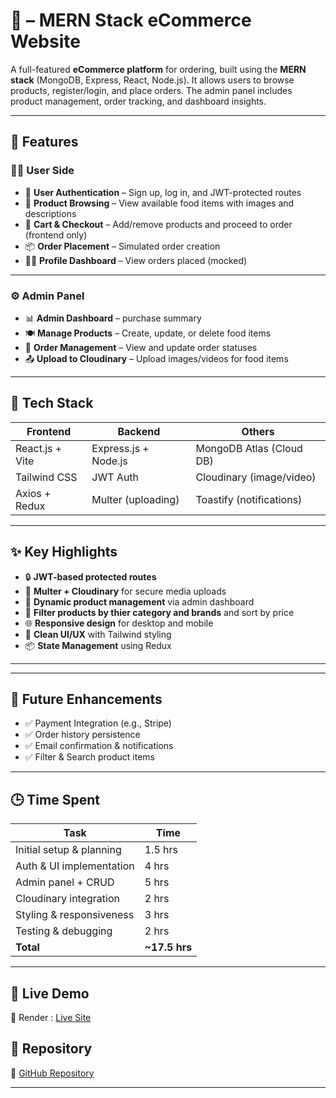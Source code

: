 # 🛒  – MERN Stack eCommerce Website

A full-featured **eCommerce platform** for  ordering, built using the **MERN stack** (MongoDB, Express, React, Node.js). It allows users to browse products, register/login, and place orders. The admin panel includes product management, order tracking, and dashboard insights.

---

## 🚀 Features

### 🧑‍🍳 User Side
- 🔐 **User Authentication** – Sign up, log in, and JWT-protected routes
- 🍔 **Product Browsing** – View available food items with images and descriptions
- 🛒 **Cart & Checkout** – Add/remove products and proceed to order (frontend only)
- 📦 **Order Placement** – Simulated order creation
- 🧑‍💼 **Profile Dashboard** – View orders placed (mocked)

---

### ⚙️ Admin Panel
- 📊 **Admin Dashboard** – purchase summary
- 🍽️ **Manage Products** – Create, update, or delete food items
- 🚚 **Order Management** – View and update order statuses
- 📤 **Upload to Cloudinary** – Upload images/videos for food items

---

## 🧱 Tech Stack

| Frontend         | Backend              | Others                       |
|------------------|----------------------|------------------------------|
| React.js + Vite  | Express.js + Node.js | MongoDB Atlas (Cloud DB)    |
| Tailwind CSS     | JWT Auth             | Cloudinary (image/video)    |
| Axios + Redux    | Multer (uploading)   | Toastify (notifications)    |

---

## ✨ Key Highlights

- 🔒 **JWT-based protected routes**
- 📁 **Multer + Cloudinary** for secure media uploads
- 🧾 **Dynamic product management** via admin dashboard
- 🧾 **Filter products by thier category and brands** and sort by price
- 🌐 **Responsive design** for desktop and mobile
- 🎯 **Clean UI/UX** with Tailwind styling
- 📦 **State Management** using Redux

---


---

## 🧪 Future Enhancements
- ✅ Payment Integration (e.g., Stripe)
- ✅ Order history persistence
- ✅ Email confirmation & notifications
- ✅ Filter & Search product items

---

## 🕒 Time Spent
| Task                        | Time          |
|-----------------------------|---------------|
| Initial setup & planning    | 1.5 hrs       |
| Auth & UI implementation    | 4 hrs         |
| Admin panel + CRUD          | 5 hrs         |
| Cloudinary integration      | 2 hrs         |
| Styling & responsiveness    | 3 hrs         |
| Testing & debugging         | 2 hrs         |
| **Total**                   | **~17.5 hrs** |

---

## 📍 Live Demo
🔗 Render : [Live Site](https://your-site-link.com](https://ecommerce-website-frontend-rrwm.onrender.com))

## 📁 Repository
🔗 [GitHub Repository](https://github.com/SahilButala/Ecommerce-Website)

---


